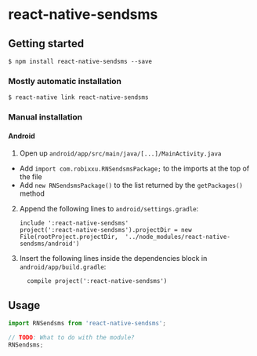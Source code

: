 
# react-native-sendsms

## Getting started

`$ npm install react-native-sendsms --save`

### Mostly automatic installation

`$ react-native link react-native-sendsms`

### Manual installation


#### Android

1. Open up `android/app/src/main/java/[...]/MainActivity.java`
  - Add `import com.robixxu.RNSendsmsPackage;` to the imports at the top of the file
  - Add `new RNSendsmsPackage()` to the list returned by the `getPackages()` method
2. Append the following lines to `android/settings.gradle`:
  	```
  	include ':react-native-sendsms'
  	project(':react-native-sendsms').projectDir = new File(rootProject.projectDir, 	'../node_modules/react-native-sendsms/android')
  	```
3. Insert the following lines inside the dependencies block in `android/app/build.gradle`:
  	```
      compile project(':react-native-sendsms')
  	```


## Usage
```javascript
import RNSendsms from 'react-native-sendsms';

// TODO: What to do with the module?
RNSendsms;
```
  